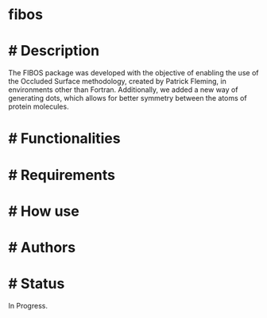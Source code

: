 # fibos
# # Description
The FIBOS package was developed with the objective of enabling the use of the Occluded Surface methodology, created by Patrick Fleming, in environments other than Fortran. Additionally, we added a new way of generating dots, which allows for better symmetry between the atoms of protein molecules.
# # Functionalities
# # Requirements
# # How use
# # Authors
# # Status
In Progress.
